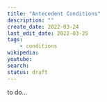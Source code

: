 ```yaml
---
title: "Antecedent Conditions"
description: ""
create_date: 2022-03-24
last_edit_date: 2022-03-25
tags: 
    - conditions
wikipedia: 
youtube: 
search: 
status: draft
---
```

to do...
